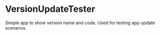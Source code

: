 # VersionUpdateTester
Simple app to show version name and code.  Used for testing app update scenarios.
